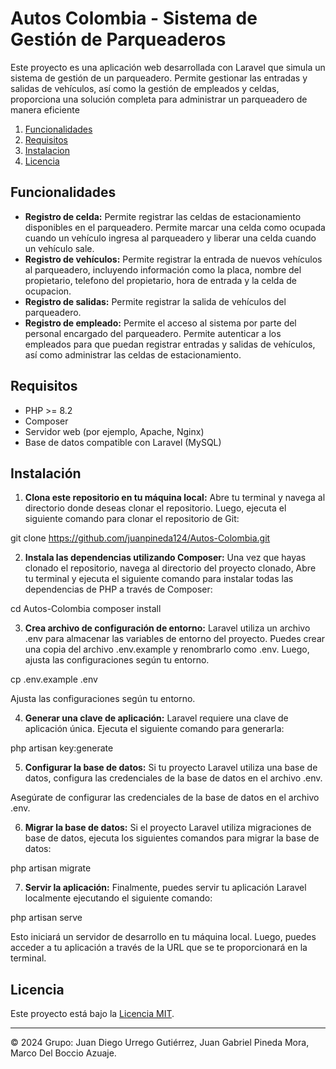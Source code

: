 # Autos Colombia - Sistema de Gestión de Parqueaderos

Este proyecto es una aplicación web desarrollada con Laravel que simula un sistema de gestión de un parqueadero. Permite gestionar las entradas y salidas de vehículos, así como la gestión de empleados y celdas, proporciona una solución completa para administrar un parqueadero de manera eficiente 

1. [Funcionalidades](#funcionalidades)
2. [Requisitos](#requisitos)
3. [Instalacion](#instalación)
4. [Licencia](#licencia)

## Funcionalidades

- **Registro de celda:** Permite registrar las celdas de estacionamiento disponibles en el parqueadero. Permite marcar una celda como ocupada cuando un vehículo ingresa al parqueadero y liberar una celda cuando un vehículo sale.
- **Registro de vehículos:** Permite registrar la entrada de nuevos vehículos al parqueadero, incluyendo información como la placa, nombre del propietario, telefono del propietario, hora de entrada y la celda de ocupacion. 
- **Registro de salidas:** Permite registrar la salida de vehículos del parqueadero.
- **Registro de empleado:** Permite el acceso al sistema por parte del personal encargado del parqueadero. Permite autenticar a los empleados para que puedan registrar entradas y salidas de vehículos, así como administrar las celdas de estacionamiento.

## Requisitos

- PHP >= 8.2
- Composer
- Servidor web (por ejemplo, Apache, Nginx)
- Base de datos compatible con Laravel (MySQL)

## Instalación

1. **Clona este repositorio en tu máquina local:** Abre tu terminal y navega al directorio donde deseas clonar el repositorio. Luego, ejecuta el siguiente comando para clonar el repositorio de Git:

git clone https://github.com/juanpineda124/Autos-Colombia.git


2. **Instala las dependencias utilizando Composer:** Una vez que hayas clonado el repositorio, navega al directorio del proyecto clonado, Abre tu terminal y ejecuta el siguiente comando para instalar todas las dependencias de PHP a través de Composer:

cd Autos-Colombia
composer install

3. **Crea archivo de configuración de entorno:** Laravel utiliza un archivo  .env para almacenar las variables de entorno del proyecto. Puedes crear una copia del archivo .env.example y renombrarlo como .env. Luego, ajusta las configuraciones según tu entorno.

cp .env.example .env

Ajusta las configuraciones según tu entorno.

4. **Generar una clave de aplicación:** Laravel requiere una clave de aplicación única. Ejecuta el siguiente comando para generarla:

php artisan key:generate

5. **Configurar la base de datos:** Si tu proyecto Laravel utiliza una base de datos, configura las credenciales de la base de datos en el archivo   .env.

Asegúrate de configurar las credenciales de la base de datos en el archivo .env.

6. **Migrar la base de datos:** Si el proyecto Laravel utiliza migraciones de base de datos, ejecuta los siguientes comandos para migrar la base de datos:

php artisan migrate

7. **Servir la aplicación:** Finalmente, puedes servir tu aplicación Laravel localmente ejecutando el siguiente comando:

php artisan serve

Esto iniciará un servidor de desarrollo en tu máquina local. Luego, puedes acceder a tu aplicación a través de la URL que se te proporcionará en la terminal.

## Licencia

Este proyecto está bajo la [Licencia MIT](LICENSE).

---
© 2024 Grupo:
Juan Diego Urrego Gutiérrez,
Juan Gabriel Pineda Mora,
Marco Del Boccio Azuaje.




